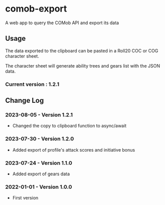# comob-export

A web app to query the COMob API and export its data

## Usage

The data exported to the clipboard can be pasted in a Roll20 COC or COG character sheet.

The character sheet will generate ability trees and gears list with the JSON data.

### Current version : 1.2.1

## Change Log

### 2023-08-05 - Version 1.2.1

- Changed the copy to clipboard function to async/await

### 2023-07-30 - Version 1.2.0

- Added export of profile's attack scores and initiative bonus

### 2023-07-24 - Version 1.1.0

- Added export of gears data

### 2022-01-01 - Version 1.0.0

- First version